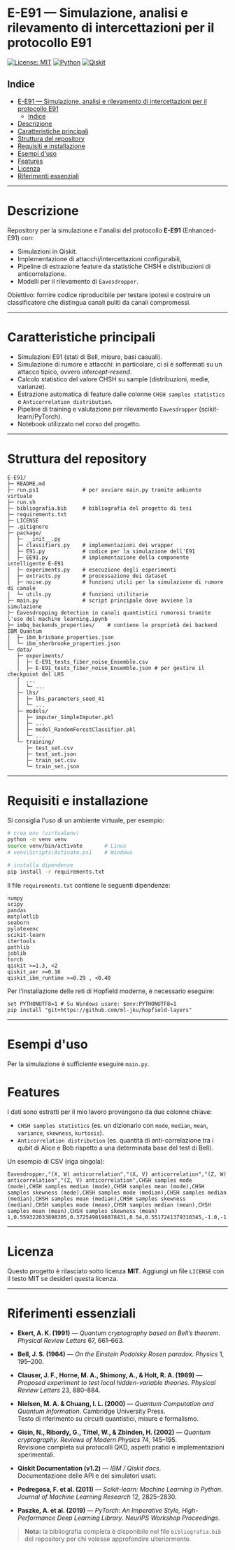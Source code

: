 # E-E91 — Simulazione, analisi e rilevamento di intercettazioni per il protocollo E91

[![License: MIT](https://img.shields.io/badge/license-MIT-blue.svg)]()
[![Python](https://img.shields.io/badge/python-3.11%2B-yellow.svg)]()
[![Qiskit](https://img.shields.io/badge/qiskit-v1.2-lightgrey)]()

## Indice
- [E-E91 — Simulazione, analisi e rilevamento di intercettazioni per il protocollo E91](#e-e91--simulazione-analisi-e-rilevamento-di-intercettazioni-per-il-protocollo-e91)
  - [Indice](#indice)
- [Descrizione](#descrizione)
- [Caratteristiche principali](#caratteristiche-principali)
- [Struttura del repository](#struttura-del-repository)
- [Requisiti e installazione](#requisiti-e-installazione)
- [Esempi d'uso](#esempi-duso)
- [Features](#features)
- [Licenza](#licenza)
- [Riferimenti essenziali](#riferimenti-essenziali)

---

# Descrizione
Repository per la simulazione e l'analisi del protocollo **E-E91** (Enhanced-E91) con:

- Simulazioni in Qiskit.
- Implementazione di attacchi/intercettazioni configurabili,
- Pipeline di estrazione feature da statistiche CHSH e distribuzioni di anticorrelazione.
- Modelli per il rilevamento di `Eavesdropper`.

Obiettivo: fornire codice riproducibile per testare ipotesi e costruire un classificatore che distingua canali puliti da canali compromessi.

---

# Caratteristiche principali
- Simulazioni E91 (stati di Bell, misure, basi casuali).
- Simulazione di rumore e attacchi: in particolare, ci si è soffermati su un attacco tipico, ovvero *intercept-resend*.
- Calcolo statistico del valore CHSH su sample (distribuzioni, medie, varianze).
- Estrazione automatica di feature dalle colonne `CHSH samples statistics` e `Anticorrelation distribution`.
- Pipeline di training e valutazione per rilevamento `Eavesdropper` (scikit-learn/PyTorch).
- Notebook utilizzato nel corso del progetto.
---

# Struttura del repository
```
E-E91/
├─ README.md
├─ run.ps1              # per avviare main.py tramite ambiente virtuale
├─ run.sh
├─ bibliografia.bib     # bibliografia del progetto di tesi
├─ requirements.txt
├─ LICENSE
├─ .gitignore
├─ package/
│  ├─ __init__.py
│  ├─ classifiers.py    # implementazioni dei wrapper 
│  ├─ E91.py            # codice per la simulazione dell'E91
│  ├─ EE91.py           # implementazione della componente intelligente E-E91
│  ├─ experiments.py    # esecuzione degli esperimenti
│  ├─ extracts.py       # processazione dei dataset
│  ├─ noise.py          # funzioni utili per la simulazione di rumore di canale
│  └─ utils.py          # funzioni utilitarie
├─ main.py              # script principale dove avviene la simulazione
├─ Eavesdropping detection in canali quantistici rumorosi tramite l'uso del machine learning.ipynb
├─ imbq_backends_properties/    # contiene le proprietà dei backend IBM Quantum
│  ├─ ibm_brisbane_properties.json
│  └─ ibm_sherbrooke_properties.json
└─ data/
   ├─ experiments/     
   │  ├─ E-E91_tests_fiber_noise_Ensemble.csv
   │  ├─ E-E91_tests_fiber_noise_Ensemble.json # per gestire il checkpoint del LHS
   │  ...
   │  └─ ...
   ├─ lhs/      
   │  ├─ lhs_parameters_seed_41
   │  └─ ...
   ├─ models/     
   │  ├─ imputer_SimpleImputer.pkl
   │  ├─ ...
   │  ├─ model_RandomForestClassifier.pkl
   │  └─ ...
   └─ training/
      ├─ test_set.csv
      ├─ test_set.json
      ├─ train_set.csv
      └─ train_set.json
```

---

# Requisiti e installazione
Si consiglia l'uso di un ambiente virtuale, per esempio:

```bash
# crea env (virtualenv)
python -m venv venv
source venv/bin/activate       # Linux
# venv\Scripts\Activate.ps1    # Windows

# installa dipendenze
pip install -r requirements.txt
```

Il file `requirements.txt` contiene le seguenti dipendenze:

```
numpy
scipy
pandas
matplotlib
seaborn
pylatexenc
scikit-learn
itertools
pathlib
joblib
torch
qiskit >=1.3, <2
qiskit_aer >=0.16
qiskit_ibm_runtime >=0.29 , <0.40
```

Per l'installazione delle reti di Hopfield moderne, è necessario eseguire:

```
set PYTHONUTF8=1 # Su Windows usare: $env:PYTHONUTF8=1
pip install "git+https://github.com/ml-jku/hopfield-layers"
```
---

# Esempi d'uso
Per la simulazione è sufficiente eseguire `main.py`.

# Features
I dati sono estratti per il mio lavoro provengono da due colonne chiave:  

- `CHSH samples statistics` (es. un dizionario con `mode`, `median`, `mean`, `variance`, `skewness`, `kurtosis`).
- `Anticorrelation distribution` (es. quantità di anti-correlazione tra i qubit di Alice e Bob rispetto a una determinata base del test di Bell).

Un esempio di CSV (riga singola):
```csv
Eavesdropper,"(X, W) anticorrelation","(X, V) anticorrelation","(Z, W) anticorrelation","(Z, V) anticorrelation",CHSH samples mode (mode),CHSH samples median (mode),CHSH samples mean (mode),CHSH samples skewness (mode),CHSH samples mode (median),CHSH samples median (median),CHSH samples mean (median),CHSH samples skewness (median),CHSH samples mode (mean),CHSH samples median (mean),CHSH samples mean (mean),CHSH samples skewness (mean)
1,0.559322033898305,0.3725490196078431,0.54,0.5517241379310345,-1.0,-1.0,-0.11864406779661017,-0.5272196186749782,-1.0,-1.0,-0.09172413793103448,0.18426352218274328,-0.5,-0.5,-0.011797595718591361,0.020070871347532444
```

---

# Licenza
Questo progetto è rilasciato sotto licenza **MIT**. Aggiungi un file `LICENSE` con il testo MIT se desideri questa licenza.

---

# Riferimenti essenziali

- **Ekert, A. K. (1991)** — *Quantum cryptography based on Bell’s theorem*. *Physical Review Letters* 67, 661–663.

- **Bell, J. S. (1964)** — *On the Einstein Podolsky Rosen paradox*. *Physics* 1, 195–200.  

- **Clauser, J. F., Horne, M. A., Shimony, A., & Holt, R. A. (1969)** — *Proposed experiment to test local hidden-variable theories*. *Physical Review Letters* 23, 880–884.

- **Nielsen, M. A. & Chuang, I. L. (2000)** — *Quantum Computation and Quantum Information*. Cambridge University Press.  
Testo di riferimento su circuiti quantistici, misure e formalismo.

- **Gisin, N., Ribordy, G., Tittel, W., & Zbinden, H. (2002)** — *Quantum cryptography*. *Reviews of Modern Physics* 74, 145–195.  
Revisione completa sui protocolli QKD, aspetti pratici e implementazioni sperimentali.

- **Qiskit Documentation (v1.2)** — *IBM / Qiskit docs*.  
Documentazione delle API e dei simulatori usati.

- **Pedregosa, F. et al. (2011)** — *Scikit-learn: Machine Learning in Python*. *Journal of Machine Learning Research* 12, 2825–2830.  

- **Paszke, A. et al. (2019)** — *PyTorch: An Imperative Style, High-Performance Deep Learning Library*. *NeurIPS Workshop Proceedings*.

> **Nota:** la bibliografia completa è disponibile nel file `bibliografia.bib` del repository per chi volesse approfondire ulteriormente.

